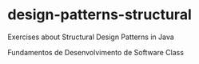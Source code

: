 # design-patterns-structural
Exercises about Structural Design Patterns in Java

Fundamentos de Desenvolvimento de Software Class
